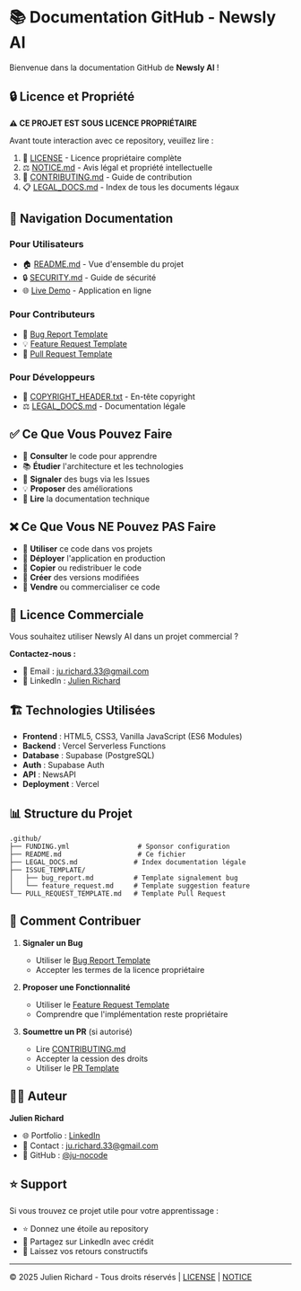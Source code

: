 # 📚 Documentation GitHub - Newsly AI

Bienvenue dans la documentation GitHub de **Newsly AI** !

## 🔒 Licence et Propriété

**⚠️ CE PROJET EST SOUS LICENCE PROPRIÉTAIRE**

Avant toute interaction avec ce repository, veuillez lire :

1. 📄 [LICENSE](../LICENSE) - Licence propriétaire complète
2. ⚖️ [NOTICE.md](../NOTICE.md) - Avis légal et propriété intellectuelle
3. 🤝 [CONTRIBUTING.md](../CONTRIBUTING.md) - Guide de contribution
4. 📋 [LEGAL_DOCS.md](LEGAL_DOCS.md) - Index de tous les documents légaux

## 📖 Navigation Documentation

### Pour Utilisateurs
- 🏠 [README.md](../README.md) - Vue d'ensemble du projet
- 🔒 [SECURITY.md](../SECURITY.md) - Guide de sécurité
- 🌐 [Live Demo](https://prod-julien.vercel.app) - Application en ligne

### Pour Contributeurs
- 🐛 [Bug Report Template](ISSUE_TEMPLATE/bug_report.md)
- 💡 [Feature Request Template](ISSUE_TEMPLATE/feature_request.md)
- 📝 [Pull Request Template](PULL_REQUEST_TEMPLATE.md)

### Pour Développeurs
- 🔐 [COPYRIGHT_HEADER.txt](../COPYRIGHT_HEADER.txt) - En-tête copyright
- ⚖️ [LEGAL_DOCS.md](LEGAL_DOCS.md) - Documentation légale

## ✅ Ce Que Vous Pouvez Faire

- 👀 **Consulter** le code pour apprendre
- 📚 **Étudier** l'architecture et les technologies
- 🐛 **Signaler** des bugs via les Issues
- 💡 **Proposer** des améliorations
- 📖 **Lire** la documentation technique

## ❌ Ce Que Vous NE Pouvez PAS Faire

- 🚫 **Utiliser** ce code dans vos projets
- 🚫 **Déployer** l'application en production
- 🚫 **Copier** ou redistribuer le code
- 🚫 **Créer** des versions modifiées
- 🚫 **Vendre** ou commercialiser ce code

## 💼 Licence Commerciale

Vous souhaitez utiliser Newsly AI dans un projet commercial ?

**Contactez-nous :**
- 📧 Email : ju.richard.33@gmail.com
- 💼 LinkedIn : [Julien Richard](https://www.linkedin.com/in/fr-richard-julien/)

## 🏗️ Technologies Utilisées

- **Frontend** : HTML5, CSS3, Vanilla JavaScript (ES6 Modules)
- **Backend** : Vercel Serverless Functions
- **Database** : Supabase (PostgreSQL)
- **Auth** : Supabase Auth
- **API** : NewsAPI
- **Deployment** : Vercel

## 📊 Structure du Projet

```
.github/
├── FUNDING.yml                 # Sponsor configuration
├── README.md                   # Ce fichier
├── LEGAL_DOCS.md              # Index documentation légale
├── ISSUE_TEMPLATE/
│   ├── bug_report.md          # Template signalement bug
│   └── feature_request.md     # Template suggestion feature
└── PULL_REQUEST_TEMPLATE.md   # Template Pull Request
```

## 🤝 Comment Contribuer

1. **Signaler un Bug**
   - Utiliser le [Bug Report Template](ISSUE_TEMPLATE/bug_report.md)
   - Accepter les termes de la licence propriétaire

2. **Proposer une Fonctionnalité**
   - Utiliser le [Feature Request Template](ISSUE_TEMPLATE/feature_request.md)
   - Comprendre que l'implémentation reste propriétaire

3. **Soumettre un PR** (si autorisé)
   - Lire [CONTRIBUTING.md](../CONTRIBUTING.md)
   - Accepter la cession des droits
   - Utiliser le [PR Template](PULL_REQUEST_TEMPLATE.md)

## 👨‍💻 Auteur

**Julien Richard**
- 🌐 Portfolio : [LinkedIn](https://www.linkedin.com/in/fr-richard-julien/)
- 📧 Contact : ju.richard.33@gmail.com
- 🐙 GitHub : [@ju-nocode](https://github.com/ju-nocode)

## ⭐ Support

Si vous trouvez ce projet utile pour votre apprentissage :
- ⭐ Donnez une étoile au repository
- 📢 Partagez sur LinkedIn avec crédit
- 💬 Laissez vos retours constructifs

---

© 2025 Julien Richard - Tous droits réservés | [LICENSE](../LICENSE) | [NOTICE](../NOTICE.md)
